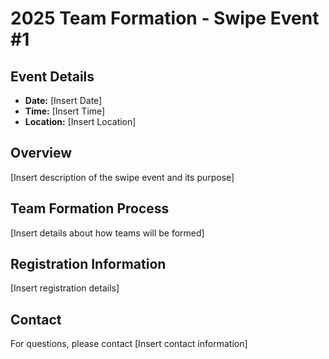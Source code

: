 # 2025 Team Formation - Swipe Event #1

## Event Details
- **Date:** [Insert Date]
- **Time:** [Insert Time]
- **Location:** [Insert Location]

## Overview
[Insert description of the swipe event and its purpose]

## Team Formation Process
[Insert details about how teams will be formed]

## Registration Information
[Insert registration details]

## Contact
For questions, please contact [Insert contact information]
